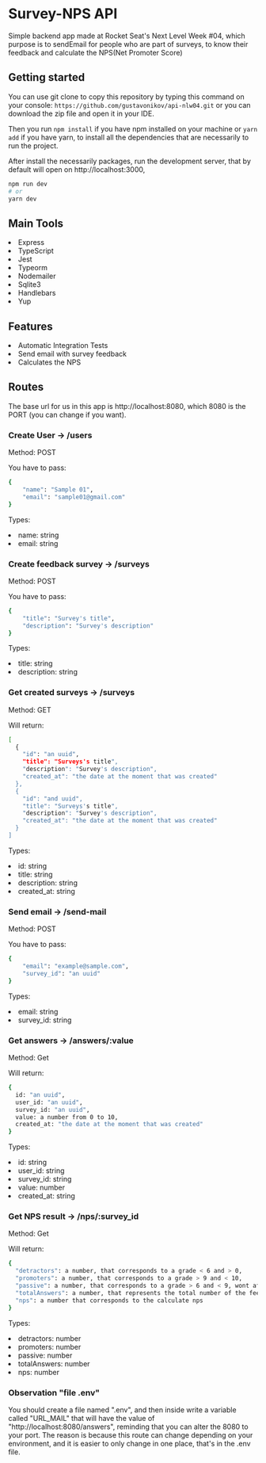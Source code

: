 # Survey-NPS API
Simple backend app made at Rocket Seat's Next Level Week #04, which purpose is to sendEmail for people who are part of surveys, 
to know their feedback and calculate the NPS(Net Promoter Score)

## Getting started

You can use git clone to copy this repository by typing this command on your console:
`` https://github.com/gustavonikov/api-nlw04.git ``
or you can download the zip file and open it in your IDE.

Then you run ```npm install``` if you have npm installed on your machine or ```yarn add``` if you have yarn,
to install all the dependencies that are necessarily to run the project.

After install the necessarily packages, run the development server, that by default will open on http://localhost:3000,
```bash
npm run dev
# or
yarn dev
```

## Main Tools
<li>Express</li>
<li>TypeScript</li>
<li>Jest</li>
<li>Typeorm</li>
<li>Nodemailer</li>
<li>Sqlite3</li>
<li>Handlebars</li>
<li>Yup</li>

## Features

<li>Automatic Integration Tests</li>
<li>Send email with survey feedback</li>
<li>Calculates the NPS</li>

## Routes

The base url for us in this app is http://localhost:8080, which 8080 is the PORT (you can change if you want).

### Create User -> /users

Method: POST

You have to pass:
```bash
{
	"name": "Sample 01",
	"email": "sample01@gmail.com"
}
```

Types:
<li>name: string</li>
<li>email: string</li>

### Create feedback survey -> /surveys

Method: POST

You have to pass:
```bash
{
	"title": "Survey's title",
	"description": "Survey's description"
}
```

Types:
<li>title: string</li>
<li>description: string</li>

### Get created surveys -> /surveys

Method: GET

Will return:
```bash
[
  {
    "id": "an uuid",
    "title": "Surveys's title",
    "description": "Survey's description",
    "created_at": "the date at the moment that was created"
  },
  {
    "id": "and uuid",
    "title": "Surveys's title",
    "description": "Survey's description",
    "created_at": "the date at the moment that was created"
  }
]
```

Types:
<li>id: string</li>
<li>title: string</li>
<li>description: string</li>
<li>created_at: string</li>

### Send email -> /send-mail

Method: POST

You have to pass:
```bash
{
	"email": "example@sample.com",
	"survey_id": "an uuid"
}
```

Types:
<li>email: string</li>
<li>survey_id: string</li>

### Get answers -> /answers/:value

Method: Get

Will return: 
```bash
{
  id: "an uuid",
  user_id: "an uuid",
  survey_id: "an uuid",
  value: a number from 0 to 10,
  created_at: "the date at the moment that was created"
}
```

Types:
<li>id: string</li>
<li>user_id: string</li>
<li>survey_id: string</li>
<li>value: number</li>
<li>created_at: string</li>

### Get NPS result -> /nps/:survey_id

Method: Get

Will return: 
```bash
{
  "detractors": a number, that corresponds to a grade < 6 and > 0,
  "promoters": a number, that corresponds to a grade > 9 and < 10,
  "passive": a number, that corresponds to a grade > 6 and < 9, wont affect the nps by any means,
  "totalAnswers": a number, that represents the total number of the feedbacks by the users,
  "nps": a number that corresponds to the calculate nps
}
```

Types:
<li>detractors: number</li>
<li>promoters: number</li>
<li>passive: number</li>
<li>totalAnswers: number</li>
<li>nps: number</li>

### Observation "file .env"

You should create a file named ".env", and then inside write a variable called "URL_MAIL" that will
have the value of "http://localhost:8080/answers", reminding that you can alter the 8080 to your port.
The reason is because this route can change depending on your environment, and it is
easier to only change in one place, that's in the .env file.
